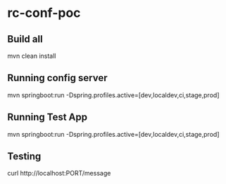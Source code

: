 # rc-conf-poc

## Build all
mvn clean install

## Running config server
mvn springboot:run -Dspring.profiles.active=[dev,localdev,ci,stage,prod]

## Running Test App
mvn springboot:run -Dspring.profiles.active=[dev,localdev,ci,stage,prod]

## Testing

curl http://localhost:PORT/message


